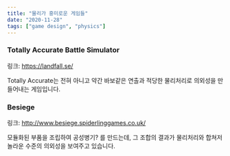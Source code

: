 ```yaml
---
title: "물리가 흥미로운 게임들"
date: "2020-11-28"
tags: ["game design", "physics"]
---
```


### Totally Accurate Battle Simulator

링크: https://landfall.se/

Totally Accurate는 전혀 아니고 약간 바보같은 연출과 적당한 물리처리로 의외성을 만들어내는 게임입니다.

### Besiege

링크: http://www.besiege.spiderlinggames.co.uk/

모듈화된 부품을 조립하여 공성병기? 를 만드는데, 그 조합의 결과가 물리처리와 합쳐저 놀라운 수준의 의외성을 보여주고 있습니다.